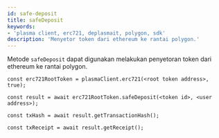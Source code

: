 ```yaml
---
id: safe-deposit
title: safeDeposit
keywords:
- 'plasma client, erc721, deplasmait, polygon, sdk'
description: 'Menyetor token dari ethereum ke rantai polygon.'
---
```


Metode `safeDeposit` dapat digunakan melakukan penyetoran token dari ethereum ke rantai polygon.

```
const erc721RootToken = plasmaClient.erc721(<root token address>, true);

const result = await erc721RootToken.safeDeposit(<token id>, <user address>);

const txHash = await result.getTransactionHash();

const txReceipt = await result.getReceipt();

```
